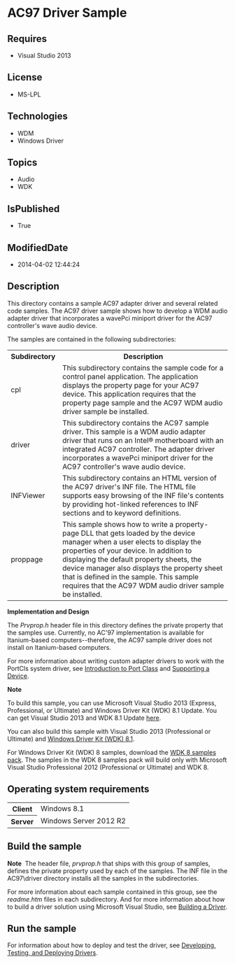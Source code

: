 # AC97 Driver Sample
## Requires
* Visual Studio 2013
## License
* MS-LPL
## Technologies
* WDM
* Windows Driver
## Topics
* Audio
* WDK
## IsPublished
* True
## ModifiedDate
* 2014-04-02 12:44:24
## Description

<div id="mainSection">
<p>This directory contains a sample AC97 adapter driver and several related code samples. The AC97 driver sample shows how to develop a WDM audio adapter driver that incorporates a wavePci miniport driver for the AC97 controller's wave audio device.
</p>
<p>The samples are contained in the following subdirectories:</p>
<p>
<table>
<tbody>
<tr>
<th>Subdirectory</th>
<th>Description</th>
</tr>
<tr>
<td>cpl</td>
<td>This subdirectory contains the sample code for a control panel application. The application displays the property page for your AC97 device. This application requires that the property page sample and the AC97 WDM audio driver sample be installed.
</td>
</tr>
<tr>
<td>driver</td>
<td>This subdirectory contains the AC97 sample driver. This sample is a WDM audio adapter driver that runs on an Intel® motherboard with an integrated AC97 controller. The adapter driver incorporates a wavePci miniport driver for the AC97 controller's wave
 audio device. </td>
</tr>
<tr>
<td>INFViewer</td>
<td>This subdirectory contains an HTML version of the AC97 driver's INF file. The HTML file supports easy browsing of the INF file's contents by providing hot-linked references to INF sections and to keyword definitions.
</td>
</tr>
<tr>
<td>proppage</td>
<td>This sample shows how to write a property-page DLL that gets loaded by the device manager when a user elects to display the properties of your device. In addition to displaying the default property sheets, the device manager also displays the property sheet
 that is defined in the sample. This sample requires that the AC97 WDM audio driver sample be installed.
</td>
</tr>
</tbody>
</table>
</p>
<p><b>Implementation and Design</b> </p>
<p>The <i>Prvprop.h</i> header file in this directory defines the private property that the samples use. Currently, no AC'97 implementation is available for Itanium-based computers--therefore, the AC97 sample driver does not install on Itanium-based computers.</p>
<p>For more information about writing custom adapter drivers to work with the PortCls system driver, see
<a href="http://msdn.microsoft.com/en-us/library/windows/hardware/ff536829">Introduction to Port Class</a> and
<a href="http://msdn.microsoft.com/en-us/library/windows/hardware/ff538398">Supporting a Device</a>.</p>
<p class="note"><b>Note</b>&nbsp;&nbsp;</p>
<p class="note">To build this sample, you can use Microsoft Visual Studio&nbsp;2013 (Express, Professional, or Ultimate) and Windows Driver Kit (WDK)&nbsp;8.1 Update. You can get Visual Studio&nbsp;2013 and WDK&nbsp;8.1 Update
<a href="http://go.microsoft.com/fwlink/p/?LInkID=239721">here</a>.</p>
<p class="note">You can also build this sample with Visual Studio&nbsp;2013 (Professional or Ultimate) and
<a href="http://go.microsoft.com/fwlink/p/?LInkID=391348">Windows Driver Kit (WDK)&nbsp;8.1</a>.</p>
<p class="note">For Windows Driver Kit (WDK)&nbsp;8 samples, download the <a href=" http://go.microsoft.com/fwlink/?LinkId=317090">
WDK&nbsp;8 samples pack</a>. The samples in the WDK&nbsp;8 samples pack will build only with Microsoft Visual Studio Professional&nbsp;2012 (Professional or Ultimate) and WDK&nbsp;8.</p>
<p></p>
<h2>Operating system requirements</h2>
<table>
<tbody>
<tr>
<th>Client</th>
<td><dt>Windows&nbsp;8.1 </dt></td>
</tr>
<tr>
<th>Server</th>
<td><dt>Windows Server&nbsp;2012&nbsp;R2 </dt></td>
</tr>
</tbody>
</table>
<h2>Build the sample</h2>
<p class="note"><b>Note</b>&nbsp;&nbsp;The header file, <i>prvprop.h</i> that ships with this group of samples, defines the private property used by each of the samples. The INF file in the AC97\driver directory installs all the samples in the subdirectories.</p>
<p>For more information about each sample contained in this group, see the <i>readme.htm</i> files in each subdirectory. And for more information about how to build a driver solution using Microsoft Visual Studio, see
<a href="http://msdn.microsoft.com/en-us/library/windows/hardware/ff554644">Building a Driver</a>.</p>
<h2>Run the sample</h2>
<p>For information about how to deploy and test the driver, see <a href="http://msdn.microsoft.com/en-us/library/windows/hardware/ff554651(v=vs.85).aspx">
Developing, Testing, and Deploying Drivers</a>.</p>
</div>
